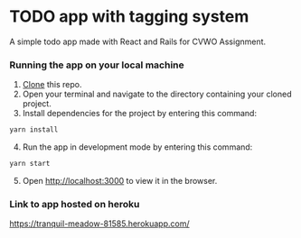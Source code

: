 # TODO app with tagging system

A simple todo app made with React and Rails for CVWO Assignment.

### Running the app on your local machine
1. [Clone](https://docs.github.com/en/get-started/quickstart/fork-a-repo#cloning-your-forked-repository) this repo.
2. Open your terminal and navigate to the directory containing your cloned project.
3. Install dependencies for the project by entering this command:
```bash
yarn install
```
4. Run the app in development mode by entering this command:
```bash
yarn start
```
5. Open [http://localhost:3000](http://localhost:3000) to view it in the browser.

### Link to app hosted on heroku
https://tranquil-meadow-81585.herokuapp.com/